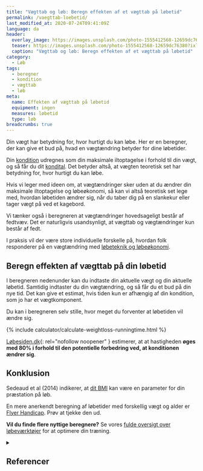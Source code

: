 ```yaml
---
title: "Vægttab og løb: Beregn effekten af et vægttab på løbetid"
permalink: /vaegttab-loebetid/
last_modified_at: 2020-07-24T09:41:09Z
language: da
header:
  overlay_image: https://images.unsplash.com/photo-1555412568-12659dc76380?ixlib=rb-1.2.1&ixid=MnwxMjA3fDB8MHxwaG90by1wYWdlfHx8fGVufDB8fHx8&auto=format&fit=crop&h=630&w=1200&q=60
  teaser: https://images.unsplash.com/photo-1555412568-12659dc76380?ixlib=rb-1.2.1&ixid=MnwxMjA3fDB8MHxwaG90by1wYWdlfHx8fGVufDB8fHx8&auto=format&fit=crop&h=300&w=400&q=10
  caption: "Vægttab og løb: Beregn effekten af et vægttab på løbetid"
category:
  - Løb
tags:
  - beregner
  - kondition
  - vægttab
  - løb
meta:
  name: Effekten af vægttab på løbetid
  equipment: ingen
  measures: løbetid
  type: løb
breadcrumbs: true
---
```


Din vægt har betydning for, hvor hurtigt du kan løbe. Her er en beregner, der kan give et bud på, hvad en vægtændring betyder for dine løbetider.

Din [kondition](/kondition/) udregnes som din maksimale iltoptagelse i forhold til din vægt, og så får du dit [kondital](/kondital/). Det betyder altså, at vægten teoretisk set har betydning for, hvor hurtigt du kan løbe.

Hvis vi leger med ideen om, at vægtændringer sker uden at du ændrer din maksimale iltoptagelse og løbeøkonomi, så kan vi altså teoretisk set lege med, hvordan løbetiden ændrer sig, når du taber dig på en slankekur eller tager vægt på ved et kagebord.

Vi tænker også i beregneren at vægtændringer hovedsageligt består af fedtvæv. Det er naturligvis usandsynligt, at vægttab og vægtændringer kun består af fedt.

I praksis vil der være store individuelle forskelle på, hvordan folk responderer på en vægtændring med [løbeteknik og løbeøkonomi](/lobeokonomi/).

## Beregn effekten af vægttab på din løbetid

I beregneren nedenunder kan du indtaste din aktuelle vægt og din aktuelle løbetid. Samtidig indtaster du din vægtændring, og så får du et bud på din nye tid. Det kan give et estimat, hvis tiden kun er afhængig af din kondition, som jo har et vægtkomponent.

Du kan i beregneren selv stille, hvor meget du forventer at løbetiden vil ændre sig.

{% include calculator/calculate-weightloss-runningtime.html %}

[Løbesiden.dk](https://web.archive.org/web/20201125014511/https://loebesiden.dk/beregninger/beregn_vaegt/){: rel="nofollow noopener" } estimerer, at at hastigheden **øges med 80% i forhold til den potentielle forbedring ved, at konditionen ændrer sig**.

## Konklusion

Sedeaud et al (2014) indikerer, at [dit BMI](/bmi/) kan være en parameter for din præstation på løb.

En mere anerkendt beregning af løbetider med forskellig vægt og alder er [Flyer Handicap](/flyer-handicap/). Prøv at tjekke den ud.

**Vil du finde flere nyttige beregnere?** Se vores [fulde oversigt over løbeværktøjer](/loeb/vaerktoejer/) for at optimere din træning.  

<details markdown="1" class="references">
  <summary><h2 id="references">Referencer</h2></summary>

- Adrien Sedeaud et al (2014). [BMI, a Performance Parameter for Speed Improvement](https://www.ncbi.nlm.nih.gov/pmc/articles/PMC3934974/)
</details>